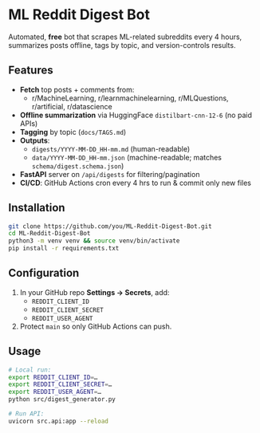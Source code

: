 # ML Reddit Digest Bot

Automated, **free** bot that scrapes ML-related subreddits every 4 hours, summarizes posts offline, tags by topic, and version-controls results.

## Features

- **Fetch** top posts + comments from:
  - r/MachineLearning, r/learnmachinelearning, r/MLQuestions, r/artificial, r/datascience
- **Offline summarization** via HuggingFace `distilbart-cnn-12-6` (no paid APIs)
- **Tagging** by topic (`docs/TAGS.md`)
- **Outputs**:
  - `digests/YYYY-MM-DD_HH-mm.md` (human-readable)
  - `data/YYYY-MM-DD_HH-mm.json` (machine-readable; matches `schema/digest.schema.json`)
- **FastAPI** server on `/api/digests` for filtering/pagination
- **CI/CD**: GitHub Actions cron every 4 hrs to run & commit only new files

## Installation

```bash
git clone https://github.com/you/ML-Reddit-Digest-Bot.git
cd ML-Reddit-Digest-Bot
python3 -m venv venv && source venv/bin/activate
pip install -r requirements.txt
```

## Configuration

1. In your GitHub repo **Settings → Secrets**, add:
   - `REDDIT_CLIENT_ID`
   - `REDDIT_CLIENT_SECRET`
   - `REDDIT_USER_AGENT`
2. Protect `main` so only GitHub Actions can push.

## Usage

```bash
# Local run:
export REDDIT_CLIENT_ID=…
export REDDIT_CLIENT_SECRET=…
export REDDIT_USER_AGENT=…
python src/digest_generator.py

# Run API:
uvicorn src.api:app --reload
```